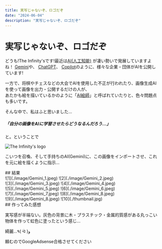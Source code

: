```yaml
---
title: 実写じゃないぞ、ロゴだぞ
date: "2024-06-04"
description: "実写じゃないぞ、ロゴだぞ"
---
```


# 実写じゃないぞ、ロゴだぞ
<p>
どうも!The Infinity'sです!最近は<a
target="_parent"
href="https://www.google.co.jp/search?q=%E4%BA%BA%E5%B7%A5%E7%9F%A5%E8%83%BD"
>AI(人工知能)</a
>
が凄い勢いで発展していますよね！
<a target="_parent" href="https://gemini.google.com/">Gemini</a>や、
<a target="_parent" href="https://chat.openai.com/">ChatGPT</a>、
<a target="_parent" href="http://copilot.microsoft.com/">Copilot</a
>のように、様々な企業・団体がAIを公開しています!
</p>
<p>
一方で、将棋やチェスなどの大会でAIを使用した不正が行われたり、画像生成AIを使って画像を出力・公開するだけの人が、<br />
あたかも絵を描いているかのように「<a
target="_parent"
href="https://the-infinitys.f5.si/blog?name=To_all_AI_artists_who_call_themselves_AI_engineers"
>AI絵師</a
>」と呼ばれていたりと、色々問題点も多いです。
</p>
そんな中で、私はふと思いました...

<h5>「自分の画像をAIに学習させたらどうなるんだろう...」</h5>
と。ということで

<img
src="https://the-infinitys.f5.si/image/The-Infinitys.webp"
alt="The Infinity's logo"
width="50%"
height="auto" />
<p>
こいつを召喚、そして手持ちのAI(Gemini)に、この画像をインポートさせ、これを元に絵を描くように指示...
</p>
## 結果
<style>
#generated-img-list {
display: flex;
width: 100%;
height: auto;
flex-wrap: wrap;
}
#generated-img-list img {
width: 50%;
height: auto;
}
</style>
<div id="generated-img-list">
![1](./image/Gemini_1.jpeg)
![2](./image/Gemini_2.jpeg)<br />
![3](./image/Gemini_3.jpeg)
![4](./image/Gemini_4.jpeg)<br />
![5](./image/Gemini_5.jpeg)
![6](./image/Gemini_6.jpeg)<br />
![7](./image/Gemini_7.jpeg)
![8](./image/Gemini_8.jpeg)<br />
![9](./image/Gemini_8.jpeg)
![10](./thumbnail.jpg)
</div>
## 作ってみた感想
<p>
実写感が半端ない。灰色の背景に木・プラスチック・金属的質感がある丸っこい物体を作って虹色に塗ったという感じ...
</p>
綺麗...٩( ᐛ )و

頼むのでGoogleAdsense合格させてください

